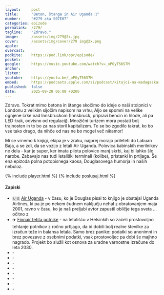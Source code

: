 ```yaml
---
layout: 	post
title:  	"Beton, štanga in Air Uganda 🛬"
number: 	"#279 aka S07E07"
categories:	epizode
permalink:	/279/
tagline: 	"Zdravo."
image:		/assets/img/279@2x.jpg
cover:		/assets/img/cover/279 img@2x.png
apple:		
overcast:	
podkite:	https://pod.link/opr/episode/
pocket:		
google:		https://music.youtube.com/watch?v=_oPGyT56S7M
anchor:		
listen:		
youtube:	https://youtu.be/_oPGyT56S7M
embed:		https://podcasts.apple.com/si/podcast/kitajci-na-madagaskarju/id1514750013?i=1000722353056
published:	false
date: 		2025-09-28 06:00 +0200
---
```


Zdravo. Tokrat mimo betona in štange skočimo do ideje o naši stolpnici v Londonu z velikim sijočim napisom na vrhu, Aljo se spomni na velike ognjene črke nad Innsbruckom (Innsbruck, pripravi bencin in hlode, ali pa LED-trak, odvisno od regulacij). Množični turizem mora postati bolj trajnosten in to bo za nas storil kapitalizem. To se bo zgodilo takrat, ko bo vse tako drago, da nihče od nas ne bo mogel več nikamor! 

Mi se vrnemo k knjigi, ekipa je v zraku, najprej morajo prileteti do Labuan Baja, a se zdi, da se vozijo z letali Air Uganda. Polovica kabinskih merilnikov ne dela - kar je super, ker imata pilota polovico manj skrbi, kaj bi lahko šlo narobe. Zabavajo nas tudi  letališki terminali (kolibe), pristanki in prtljaga. Še ena epizoda polna potopisnega kaosa, Douglasovega humorja in naših nebuloz. 

{% include player.html %}
{% include poslusaj.html %}

<!--break-->

#### Zapiski
 
- 🇺🇬 [Air Uganda](https://en.wikipedia.org/wiki/Uganda_Airlines_(1976%E2%80%932001)) - v času, ko je Douglas pisal to knjigo je obstajal Uganda Airlines, ki pa je po nekem čudnem naključju nehal z obratovanjem maja 2001, ravno v času, ko je naš preljubi avtor zapustil obličje tega sveta ... očitno z 
- ✈️ [Finnair tehta potnike](https://apnews.com/article/finland-airline-weighing-passengers-finnair-2ac0d63432a362b08c555a7384ee1dbc) - na letališču v Helsinkih so začeli prostovoljno tehtanje potnikov z ročno prtljago, da bi dobili bolj realne številke za izračun teže in balansa letala. Samo brez panike: podatki so anonimni in brez povezave z osebnimi podatki, vsak prostovoljec pa dobi še majhno nagrado. Projekt bo služil kot osnova za uradne varnostne izračune do leta 2030. 
- []() - 
- []() - 
- []() - 
- []() - 
- []() - 
- []() - 
- []() - 
- []() - 